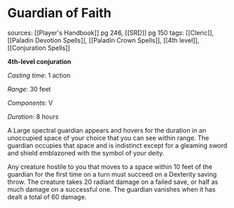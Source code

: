 # Guardian of Faith
sources: [[Player's Handbook]] pg 246, [[SRD]] pg 150
tags: [[Cleric]], [[Paladin Devotion Spells]], [[Paladin Crown Spells]], [[4th level]], [[Conjuration Spells]]

**4th-level conjuration**

*Casting time*: 1 action

*Range*: 30 feet

*Components*: V

*Duration*: 8 hours

A Large spectral guardian appears and hovers for the duration in an unoccupied space of your choice that you can see within range. The guardian occupies that space and is indistinct except for a gleaming sword and shield emblazoned with the symbol of your deity.

Any creature hostile to you that moves to a space within 10 feet of the guardian for the first time on a turn must succeed on a Dexterity saving throw. The creature takes 20 radiant damage on a failed save, or half as much damage on a successful one. The guardian vanishes when it has dealt a total of 60 damage.
